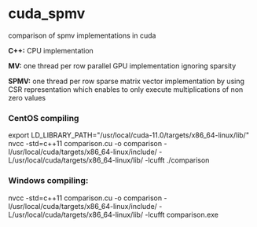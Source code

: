 # cuda_spmv
comparison of spmv implementations in cuda

**C++:** CPU implementation

**MV:** one thread per row parallel GPU implementation ignoring sparsity

**SPMV:** one thread per row sparse matrix vector implementation by using CSR representation which enables to only execute multiplications of non zero values


### CentOS compiling

export LD_LIBRARY_PATH="/usr/local/cuda-11.0/targets/x86_64-linux/lib/"
nvcc -std=c++11 comparison.cu -o comparison -I/usr/local/cuda/targets/x86_64-linux/include/ -L/usr/local/cuda/targets/x86_64-linux/lib/ -lcufft
./comparison

### Windows compiling:

nvcc -std=c++11 comparison.cu -o comparison -I/usr/local/cuda/targets/x86_64-linux/include/ -L/usr/local/cuda/targets/x86_64-linux/lib/ -lcufft
comparison.exe
